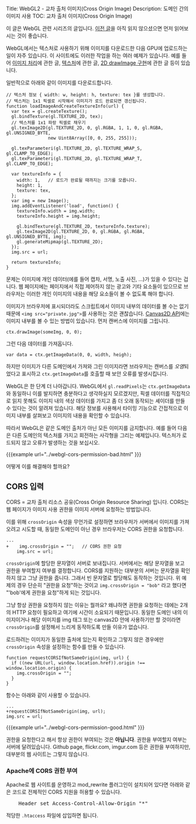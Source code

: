 Title: WebGL2 - 교차 출처 이미지(Cross Origin Image)
Description: 도메인 간의 이미지 사용
TOC: 교차 출처 이미지(Cross Origin Image)


이 글은 WebGL 관련 시리즈의 글입니다.
[이전 글](webgl-fundamentals.html)을 아직 읽지 않으셨으면 먼저 읽어보시는 것이 좋습니다.

WebGL에서는 텍스처로 사용하기 위해 이미지를 다운로드한 다음 GPU에 업로드하는 일이 자주 있습니다.
이 사이트에도 이러한 작업을 하는 여러 예제가 있습니다.
예를 들어 [이미지 처리](webgl-image-processing.html)에 관한 글, [텍스처](webgl-3d-textures.html)에 관한 글, [2D drawImage 구현](webgl-2d-drawimage.html)에 관한 글 등이 있습니다.

일반적으로 아래와 같이 이미지를 다운로드합니다.

    // 텍스처 정보 { width: w, height: h, texture: tex }를 생성합니다.
    // 텍스처는 1x1 픽셀로 시작해서 이미지가 로드 완료되면 갱신됩니다.
    function loadImageAndCreateTextureInfo(url) {
      var tex = gl.createTexture();
      gl.bindTexture(gl.TEXTURE_2D, tex);
      // 텍스처를 1x1 파랑 픽셀로 채우기
      gl.texImage2D(gl.TEXTURE_2D, 0, gl.RGBA, 1, 1, 0, gl.RGBA, gl.UNSIGNED_BYTE,
                    new Uint8Array([0, 0, 255, 255]));

      gl.texParameteri(gl.TEXTURE_2D, gl.TEXTURE_WRAP_S, gl.CLAMP_TO_EDGE);
      gl.texParameteri(gl.TEXTURE_2D, gl.TEXTURE_WRAP_T, gl.CLAMP_TO_EDGE);

      var textureInfo = {
        width: 1,   // 로드가 완료될 때까지는 크기를 모릅니다.
        height: 1,
        texture: tex,
      };
      var img = new Image();
      img.addEventListener('load', function() {
        textureInfo.width = img.width;
        textureInfo.height = img.height;

        gl.bindTexture(gl.TEXTURE_2D, textureInfo.texture);
        gl.texImage2D(gl.TEXTURE_2D, 0, gl.RGBA, gl.RGBA, gl.UNSIGNED_BYTE, img);
        gl.generateMipmap(gl.TEXTURE_2D);
      });
      img.src = url;

      return textureInfo;
    }

문제는 이미지에 개인 데이터(에를 들어 캡차, 서명, 노출 사진, ...)가 있을 수 있다는 겁니다.
웹 페이지에는 페이지에서 직접 제어하지 않는 광고와 기타 요소들이 있으므로 
브라우저는 이러한 개인 이미지의 내용을 해당 요소들이 볼 수 없도록 해야 합니다.

이미지가 브라우저에 표시되더라도 스크립트에서 이미지 내부의 데이터를 볼 수는 없기 때문에 `<img src="private.jpg">`를 사용하는 것은 괜찮습니다.
[Canvas2D API](https://developer.mozilla.org/en-US/docs/Web/API/CanvasRenderingContext2D)에는 이미지 내부를 볼 수 있는 방법이 있습니다.
먼저 캔버스에 이미지를 그립니다.

    ctx.drawImage(someImg, 0, 0);

그런 다음 데이터를 가져옵니다.

    var data = ctx.getImageData(0, 0, width, heigh);

하지만 이미지가 다른 도메인에서 가져와 그린 이미지라면 브라우저는 캔버스를 *오염*되었다고 표시하고 `ctx.getImageData`를 호출할 때 보안 오류를 발생시킵니다.

WebGL은 한 단계 더 나아갑니다.
WebGL에서 `gl.readPixels`는 `ctx.getImageData`와 동일하니 이를 발지하면 충분하다고 생각하실지 모르겠지만, 
픽셀 데이터를 직접적으로 읽지 못해도 이미지 내의 색상 데이터를 가지고 좀 더 오래 동작되는 셰이더를 만들 수 있다는 것이 알려져 있습니다.
해당 정보를 사용해서 타이밍 기능으로 간접적으로 이미지 내부를 살펴보고 이미지의 내용을 확인할 수 있습니다.

따라서 WebGL은 같은 도메인 출처가 아닌 모든 이미지를 금지합니다.
예를 들어 다음은 다른 도메인의 텍스처를 가지고 회전하는 사각형을 그리는 예제입니다.
텍스처가 로드되지 않고 오류가 발생하는 것을 보십시오.

{{{example url="../webgl-cors-permission-bad.html" }}}

어떻게 이를 해결해야 할까요?

## CORS 입력

CORS = 교차 출처 리소스 공유(Cross Origin Resource Sharing) 입니다.
CORS는 웹 페이지가 이미지 사용 권한을 이미지 서버에 요청하는 방법입니다.

이를 위해 `crossOrigin` 속성을 무언가로 설정하면 브라우저가 서버에서 이미지를 가져오려고 시도할 때, 동일한 도메인이 아닌 경우 브라우저는 CORS 권한을 요청합니다.


    ...
    +    img.crossOrigin = "";   // CORS 권한 요청
        img.src = url;

`crossOrigin`에 할당한 문자열이 서버로 보내집니다.
서버에서는 해당 문자열을 보고 권한을 부여할지 여부를 결정합니다.
CORS를 지원하는 대부분의 서버는 문자열을 확인하지 않고 그냥 권한을 줍니다.
그래서 빈 문자열로 할당해도 동작하는 것입니다.
위 예제의 경우 단순히 "권한을 요청"하는 것이고 `img.crossOrigin = "bob"` 라고 했다면 "'bob'에게 권한을 요청"하게 되는 것입니다.

그냥 항상 권한을 요청하지 않는 이유는 뭘까요? 왜냐하면 권한을 요청하는 데에는 2개의 HTTP 요청이 필요하고 여기에 시간이 소요되기 때문입니다.
동일한 도메인 내의 이미지이거나 해당 이미지를 img 태그 또는 canvas2D 안에 사용하기만 할 것이라면 `crossOrigin`를 설정해서 느리게 동작하도록 만들 이유가 없습니다.

로드하려는 이미지가 동일한 출처에 있는지 확인하고 그렇지 않은 경우에만 `crossOrigin` 속성을 설정하는 함수를 만들 수 있습니다.

    function requestCORSIfNotSameOrigin(img, url) {
      if ((new URL(url, window.location.href)).origin !== window.location.origin) {
        img.crossOrigin = "";
      }
    }

함수는 아래와 같이 사용할 수 있습니다.

    ...
    +requestCORSIfNotSameOrigin(img, url);
    img.src = url;


{{{example url="../webgl-cors-permission-good.html" }}}

권한을 요청한다고 해서 항상 권한이 부여되는 것은 **아닙니다**.
권한을 부여할지 여부는 서버에 달려있습니다.
Github page, flickr.com, imgur.com 등은 권한을 부여하지만, 대부분의 웹 사이트는 그렇지 않습니다.

<div class="webgl_bottombar">
<h3>Apache에 CORS 권한 부여</h3>
<p>Apache로 웹 사이트를 운영하고 mod_rewrite 플러그인이 설치되어 있다면 아래와 같은 코드로 전체적인 CORS 지원을 허용할 수 있습니다.</p>
<pre class="prettyprint">
    Header set Access-Control-Allow-Origin "*"
</pre>
<p>적당한 <code>.htaccess</code> 파일에 삽입하면 됩니다.</p>
</div>

